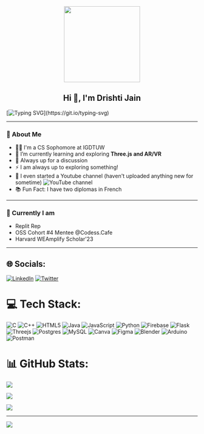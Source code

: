 <div id="header" align="center">
  <img src=https://media.giphy.com/media/du3J3cXyzhj75IOgvA/giphy.gif width="200"/>
</div>

<h2 align="center">Hi 👋, I'm Drishti Jain</h2>

[![Typing SVG](https://readme-typing-svg.herokuapp.com?duration=10000&center=true&vCenter=true&width=800&height=30&lines=Hello+World+!+%2C+Welcome+to+my+Github+Profile.)](https://git.io/typing-svg)

---
### 👧 About Me

- 👨‍💻 I'm a CS Sophomore at IGDTUW
- 🌱 I’m currently learning and exploring **Three.js and AR/VR**
- 👯 Always up for a discussion
- ⚡ I am always up to exploring something!
- 🎥 I even started a Youtube channel (haven't uploaded anything new for sometime) ![YouTube channel](https://www.youtube.com/channel/UC3wW94KMF-iC9PwcHkCRRVw)
- 📚 Fun Fact: I have two diplomas in French

--- 

### 🤩 Currently I am

- Replit Rep
- OSS Cohort #4 Mentee @Codess.Cafe
- Harvard WEAmplify Scholar'23

---

## 🌐 Socials:

[![LinkedIn](https://img.shields.io/badge/LinkedIn-%230077B5.svg?logo=linkedin&logoColor=white)](https://linkedin.com/in/https://www.linkedin.com/in/drishti-jain-b5a26b220) [![Twitter](https://img.shields.io/badge/Twitter-%231DA1F2.svg?logo=Twitter&logoColor=white)](https://twitter.com/https://twitter.com/Drishti_2103) 

# 💻 Tech Stack:

![C](https://img.shields.io/badge/c-%2300599C.svg?style=plastic&logo=c&logoColor=white) ![C++](https://img.shields.io/badge/c++-%2300599C.svg?style=plastic&logo=c%2B%2B&logoColor=white) ![HTML5](https://img.shields.io/badge/html5-%23E34F26.svg?style=plastic&logo=html5&logoColor=white) ![Java](https://img.shields.io/badge/java-%23ED8B00.svg?style=plastic&logo=java&logoColor=white) ![JavaScript](https://img.shields.io/badge/javascript-%23323330.svg?style=plastic&logo=javascript&logoColor=%23F7DF1E) ![Python](https://img.shields.io/badge/python-3670A0?style=plastic&logo=python&logoColor=ffdd54) ![Firebase](https://img.shields.io/badge/firebase-%23039BE5.svg?style=plastic&logo=firebase) ![Flask](https://img.shields.io/badge/flask-%23000.svg?style=plastic&logo=flask&logoColor=white) ![Threejs](https://img.shields.io/badge/threejs-black?style=plastic&logo=three.js&logoColor=white) ![Postgres](https://img.shields.io/badge/postgres-%23316192.svg?style=plastic&logo=postgresql&logoColor=white) ![MySQL](https://img.shields.io/badge/mysql-%2300f.svg?style=plastic&logo=mysql&logoColor=white) ![Canva](https://img.shields.io/badge/Canva-%2300C4CC.svg?style=plastic&logo=Canva&logoColor=white) 	![Figma](https://img.shields.io/badge/figma-%23F24E1E.svg?style=plastic&logo=figma&logoColor=white) ![Blender](https://img.shields.io/badge/blender-%23F5792A.svg?style=plastic&logo=blender&logoColor=white) ![Arduino](https://img.shields.io/badge/-Arduino-00979D?style=plastic&logo=Arduino&logoColor=white) ![Postman](https://img.shields.io/badge/Postman-FF6C37?style=plastic&logo=postman&logoColor=white)

# 📊 GitHub Stats:

![](https://github-readme-stats.vercel.app/api?username=Drishti-jain21&theme=react&hide_border=false&include_all_commits=false&count_private=false)<br/>

![](https://github-readme-streak-stats.herokuapp.com/?user=Drishti-jain21&theme=react&hide_border=false)<br/>

![](https://github-readme-stats.vercel.app/api/top-langs/?username=Drishti-jain21&theme=react&hide_border=false&include_all_commits=false&count_private=false&layout=compact)

---

[![](https://visitcount.itsvg.in/api?id=Drishti-jain21&icon=0&color=0)](https://visitcount.itsvg.in)
